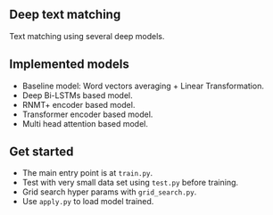 ## Deep text matching
Text matching using several deep models.

## Implemented models
- Baseline model: Word vectors averaging + Linear Transformation.
- Deep Bi-LSTMs based model.
- RNMT+ encoder based model.
- Transformer encoder based model.
- Multi head attention based model.

## Get started
- The main entry point is at `train.py`.
- Test with very small data set using `test.py` before training.
- Grid search hyper params with `grid_search.py`.
- Use `apply.py` to load model trained.
